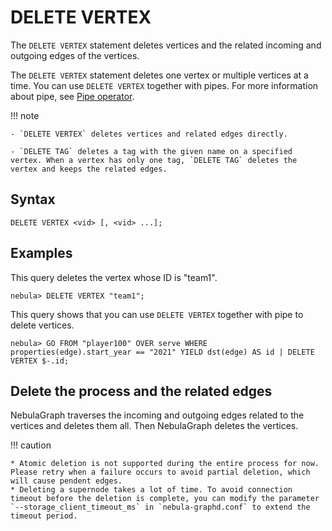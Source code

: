 # DELETE VERTEX

The `DELETE VERTEX` statement deletes vertices and the related incoming and outgoing edges of the vertices.

The `DELETE VERTEX` statement deletes one vertex or multiple vertices at a time. You can use `DELETE VERTEX` together with pipes. For more information about pipe, see [Pipe operator](../5.operators/4.pipe.md).

!!! note

    - `DELETE VERTEX` deletes vertices and related edges directly.

    - `DELETE TAG` deletes a tag with the given name on a specified vertex. When a vertex has only one tag, `DELETE TAG` deletes the vertex and keeps the related edges.

## Syntax

```ngql
DELETE VERTEX <vid> [, <vid> ...];
```

## Examples

This query deletes the vertex whose ID is "team1".

```ngql
nebula> DELETE VERTEX "team1";
```

This query shows that you can use `DELETE VERTEX` together with pipe to delete vertices.

```ngql
nebula> GO FROM "player100" OVER serve WHERE properties(edge).start_year == "2021" YIELD dst(edge) AS id | DELETE VERTEX $-.id;
```

## Delete the process and the related edges

NebulaGraph traverses the incoming and outgoing edges related to the vertices and deletes them all. Then NebulaGraph deletes the vertices.

!!! caution

    * Atomic deletion is not supported during the entire process for now. Please retry when a failure occurs to avoid partial deletion, which will cause pendent edges.
    * Deleting a supernode takes a lot of time. To avoid connection timeout before the deletion is complete, you can modify the parameter `--storage_client_timeout_ms` in `nebula-graphd.conf` to extend the timeout period.
